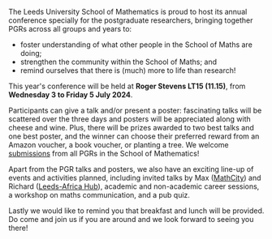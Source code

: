 The Leeds University School of Mathematics is proud to host its annual conference specially for the postgraduate researchers, bringing together PGRs across all groups and years to:
- foster understanding of what other people in the School of Maths are doing;
- strengthen the community within the School of Maths; and
- remind ourselves that there is (much) more to life than research!

This year's conference will be held at **Roger Stevens LT15 (11.15)**, from **Wednesday 3 to Friday 5 July 2024**.

Participants can give a talk and/or present a poster: fascinating talks will be scattered over the three days and posters will be appreciated along with cheese and wine. Plus, there will be prizes awarded to two best talks and one best poster, and the winner can choose their preferred reward from an Amazon voucher, a book voucher, or planting a tree.
We welcome [submissions](./call_for_speakers) from all PGRs in the School of Mathematics!

Apart from the PGR talks and posters, we also have an exciting line-up of events and activities planned, including invited talks by Max ([MathCity](https://mathscity.co.uk/)) and Richard ([Leeds-Africa Hub](https://leeds-africa-hub.github.io/index.html)), academic and non-academic career sessions, a workshop on maths communication, and a pub quiz. 

Lastly we would like to remind you that breakfast and lunch will be provided. Do come and join us if you are around and we look forward to seeing you there!
